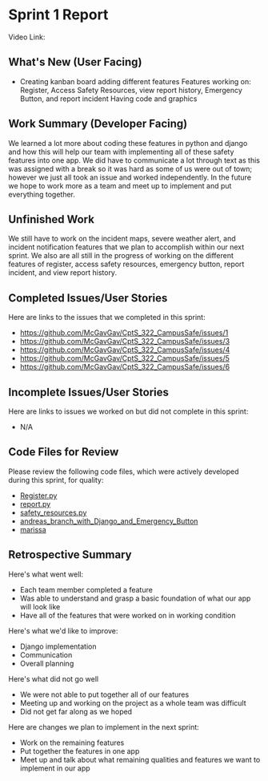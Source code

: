 # Sprint 1 Report 
Video Link: 
## What's New (User Facing)
 * Creating kanban board adding different features 
   Features working on: Register, Access Safety Resources, view report history, Emergency Button, and report incident 
   Having code and graphics 


## Work Summary (Developer Facing)
We learned a lot more about coding these features in python and django and how this will help our team with 
implementing all of these safety features into one app. We did have to communicate a lot through text as this 
was assigned with a break so it was hard as some of us were out of town; however we just all took an issue and worked independently. 
In the future we hope to work more as a team and meet up to implement and put everything together.

## Unfinished Work
We still have to work on the incident maps, severe weather alert, and incident notification features that we 
plan to accomplish within our next sprint. We also are all still in the progress of working on the different features of 
register, access safety resources, emergency button, report incident, and view report history.

## Completed Issues/User Stories
Here are links to the issues that we completed in this sprint:

 * https://github.com/McGavGav/CptS_322_CampusSafe/issues/1
 * https://github.com/McGavGav/CptS_322_CampusSafe/issues/3
 * https://github.com/McGavGav/CptS_322_CampusSafe/issues/4
 * https://github.com/McGavGav/CptS_322_CampusSafe/issues/5
 * https://github.com/McGavGav/CptS_322_CampusSafe/issues/6
 
 ## Incomplete Issues/User Stories
 Here are links to issues we worked on but did not complete in this sprint:
 * N/A

## Code Files for Review
Please review the following code files, which were actively developed during this sprint, for quality:
 * [Register.py](https://github.com/McGavGav/CptS_322_CampusSafe/blob/gavin/Register.py)
 * [report.py](https://github.com/McGavGav/CptS_322_CampusSafe/blob/gilad/report.py)
 * [safety_resources.py](https://github.com/McGavGav/CptS_322_CampusSafe/blob/julian/safety_resources.py)
 * [andreas_branch_with_Django_and_Emergency_Button](https://github.com/McGavGav/CptS_322_CampusSafe/tree/andrea)
 * [marissa](link)
 
## Retrospective Summary
Here's what went well:
  * Each team member completed a feature
  * Was able to understand and grasp a basic foundation of what our app will look like
  * Have all of the features that were worked on in working condition
 
Here's what we'd like to improve:
   * Django implementation
   * Communication
   * Overall planning

Here's what did not go well
  * We were not able to put together all of our features 
  * Meeting up and working on the project as a whole team was difficult 
  * Did not get far along as we hoped

  
Here are changes we plan to implement in the next sprint:
   * Work on the remaining features
   * Put together the features in one app
   * Meet up and talk about what remaining qualities and features we want to implement in our app